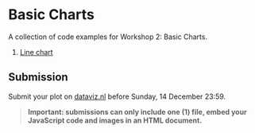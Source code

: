 # Basic Charts

A collection of code examples for Workshop 2: Basic Charts.

1. [Line chart](line.html)

## Submission

Submit your plot on [dataviz.nl](http://dataviz.nl) before Sunday, 14 December 23:59.

> **Important: submissions can only include one (1) file, embed your JavaScript code and images in an HTML document.**
